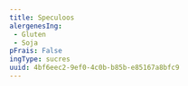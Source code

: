 ```yaml
---
title: Speculoos
alergenesIng:
 - Gluten
 - Soja
pFrais: False
ingType: sucres
uuid: 4bf6eec2-9ef0-4c0b-b85b-e85167a8bfc9
---
```

